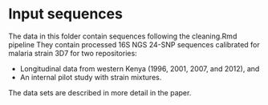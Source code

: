 # Input sequences 

The data in this folder contain sequences following the cleaning.Rmd pipeline
They contain processed 16S NGS 24-SNP sequences calibrated for malaria strain 3D7 for two repositories:
* Longitudinal data from western Kenya (1996, 2001, 2007, and 2012), and
* An internal pilot study with strain mixtures.

The data sets are described in more detail in the paper.

